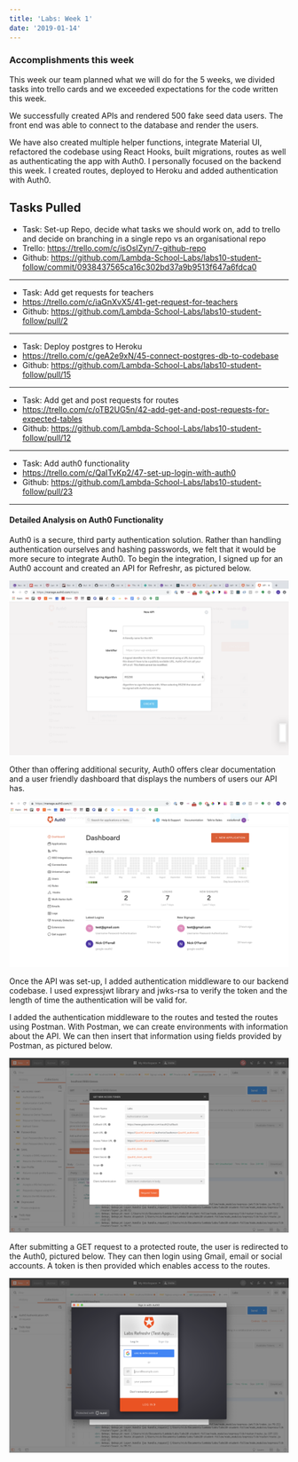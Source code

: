 ```yaml
---
title: 'Labs: Week 1'
date: '2019-01-14'
---
```


### Accomplishments this week

This week our team planned what we will do for the 5 weeks, we divided tasks into trello cards and we exceeded expectations for the code written this week.

We successfully created APIs and rendered 500 fake seed data users. The front end was able to connect to the database and render the users.

We have also created multiple helper functions, integrate Material UI, refactored the codebase using React Hooks, built migrations, routes as well as authenticating the app with Auth0.
I personally focused on the backend this week. I created routes, deployed to Heroku and added authentication with Auth0.

## Tasks Pulled

- Task: Set-up Repo, decide what tasks we should work on, add to trello and decide on branching in a single repo vs an organisational repo
- Trello: https://trello.com/c/isOsIZyn/7-github-repo
- Github: https://github.com/Lambda-School-Labs/labs10-student-follow/commit/0938437565ca16c302bd37a9b9513f647a6fdca0

---

- Task: Add get requests for teachers
- https://trello.com/c/iaGnXvX5/41-get-request-for-teachers
- Github: https://github.com/Lambda-School-Labs/labs10-student-follow/pull/2

---

- Task: Deploy postgres to Heroku
- https://trello.com/c/geA2e9xN/45-connect-postgres-db-to-codebase
- Github: https://github.com/Lambda-School-Labs/labs10-student-follow/pull/15

---

- Task: Add get and post requests for routes
- https://trello.com/c/oTB2UG5n/42-add-get-and-post-requests-for-expected-tables
- Github: https://github.com/Lambda-School-Labs/labs10-student-follow/pull/12

---

- Task: Add auth0 functionality
- https://trello.com/c/QaITvKp2/47-set-up-login-with-auth0
- Github: https://github.com/Lambda-School-Labs/labs10-student-follow/pull/23

---

#### Detailed Analysis on Auth0 Functionality

Auth0 is a secure, third party authentication solution. Rather than handling authentication ourselves and hashing passwords, we felt that it would be more secure to integrate Auth0. To begin the integration, I signed up for an Auth0 account and created an API for Refreshr, as pictured below.

![Auth0 Sign-up](signup.png)

Other than offering additional security, Auth0 offers clear documentation and a user friendly dashboard that displays the numbers of users our API has.

![Dashboard](dashboard.png)

Once the API was set-up, I added authentication middleware to our backend codebase. I used expressjwt library and jwks-rsa to verify the token and the length of time the authentication will be valid for.

I added the authentication middleware to the routes and tested the routes using Postman. With Postman, we can create environments with information about the API. We can then insert that information using fields provided by Postman, as pictured below.

![Postman](postman.png)

After submitting a GET request to a protected route, the user is redirected to the Auth0, pictured below. They can then login using Gmail, email or social accounts. A token is then provided which enables access to the routes.

![Auth0-Redirect](Auth0-redirect.png)
